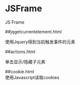 # JSFrame
JS Frame 

##jqgetcurrentelement.html  

使用Jquery得到当前触发事件的元素  

##actions.html  

单击显示/隐藏子元素

##cookie.html   
使用Javascript读取cookies
